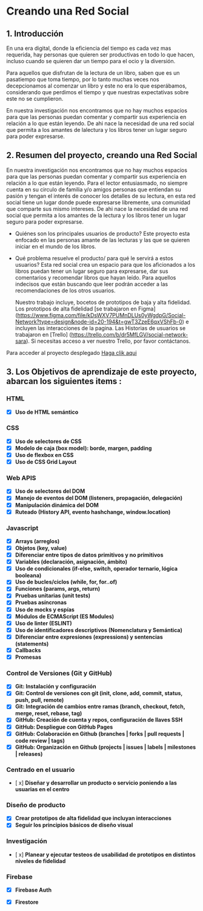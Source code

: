# Creando una Red Social
## 1. Introducción 

En una era digital, donde la eficiencia del tiempo es cada vez mas requerida, hay personas que quieren ser productivas en todo lo que hacen, 
incluso cuando se quieren dar un tiempo para el ocio y la diversión. 

Para aquellos que disfrutan de la lectura de un libro, saben que es un pasatiempo que toma tiempo, 
por lo tanto muchas veces nos decepcionamos al comenzar un libro y este no era lo que esperábamos, considerando que perdimos el tiempo
y que nuestras expectativas sobre este no se cumplieron.

En nuestra investigación nos encontramos que no hay muchos espacios  para que las personas puedan comentar y compartir
sus experiencia en relación a lo que están leyendo.  De ahi nace la necesidad de una red social que permita a los amantes de lalectura y los libros tener un lugar seguro para poder expresarse.
 

## 2. Resumen del proyecto, creando una Red Social 

  En nuestra investigación nos encontramos que no hay muchos espacios  para que las personas puedan comentar y compartir
  sus experiencia en relación a lo que están leyendo. Para  el lector entusiasmado, no siempre cuenta en su circulo de 
  familia y/o amigos personas que entiendan su pasión y tengan el interés de conocer los detalles de su lectura, 
  en esta red social tiene un lugar donde puede expresarse libremente, una comunidad que comparte 
  sus mismo intereses. De ahi nace la necesidad de una red social que permita a los amantes de la lectura 
  y los libros tener un lugar seguro para poder expresarse.
 
* Quiénes son los principales usuarios de producto? 
  Este proyecto esta enfocado en las personas amante de las lecturas y las que se quieren iniciar en el mundo de los libros.

* Qué problema resuelve el producto/ para qué le servirá a estos usuarios?
  Esta red social crea un espacio para que los aficionados a los libros puedan tener un lugar seguro 
  para expresarse,  dar sus comentarios  y recomendar libros que hayan leído.
  Para aquellos indecisos que están buscando que leer podrán acceder a las  recomendaciones de los otros usuarios. 

  Nuestro trabajo incluye, bocetos  de prototipos de baja y alta fidelidad. 
  Los prototipos de alta fidelidad [se trabajaron en Figma] (https://www.figma.com/file/kDsWXV7PUMnDLUs0yWgdpG/Social-Network?type=design&node-id=20-194&t=gwT3ZzeE6qxVShFb-0) e incluyen las interacciones de la pagina.
  Las Historias de usuarios se trabajaron en [Trello] (https://trello.com/b/dr5MfLGV/social-network-sara). 
  Si necesitas acceso a ver nuestro Trello, por favor contáctanos.



Para acceder al proyecto desplegado [Haga clik aqui](https://social-network-te-recomiendo.web.app) 

## 3. Los Objetivos de aprendizaje de este proyecto, abarcan los siguientes items :
### HTML
- [x] **Uso de HTML semántico**
### CSS 

- [x] **Uso de selectores de CSS**
- [x] **Modelo de caja (box model): borde, margen, padding**
- [x] **Uso de flexbox en CSS**
- [x] **Uso de CSS Grid Layout**
### Web APIS

- [x] **Uso de selectores del DOM**
- [x] **Manejo de eventos del DOM (listeners, propagación, delegación)**
- [x] **Manipulación dinámica del DOM**
- [x] **Ruteado (History API, evento hashchange, window.location)**
### Javascript

- [x] **Arrays (arreglos)**
- [x] **Objetos (key, value)**
- [x] **Diferenciar entre tipos de datos primitivos y no primitivos**
- [x] **Variables (declaración, asignación, ámbito)**
- [x] **Uso de condicionales (if-else, switch, operador ternario, lógica booleana)**
- [x] **Uso de bucles/ciclos (while, for, for..of)**
- [x] **Funciones (params, args, return)**
- [x] **Pruebas unitarias (unit tests)**
- [x] **Pruebas asíncronas**
- [x] **Uso de mocks y espías**
- [x] **Módulos de ECMAScript (ES Modules)**
- [x] **Uso de linter (ESLINT)**
- [x] **Uso de identificadores descriptivos (Nomenclatura y Semántica)**
- [x] **Diferenciar entre expresiones (expressions) y sentencias (statements)**
- [x] **Callbacks**
- [x] **Promesas**
### Control de Versiones (Git y GitHub)

- [x] **Git: Instalación y configuración**
- [x] **Git: Control de versiones con git (init, clone, add, commit, status, push, pull, remote)**
- [x] **Git: Integración de cambios entre ramas (branch, checkout, fetch, merge, reset, rebase, tag)**
- [x] **GitHub: Creación de cuenta y repos, configuración de llaves SSH**
- [x] **GitHub: Despliegue con GitHub Pages**
- [x] **GitHub: Colaboración en Github (branches | forks | pull requests | code review | tags)**
- [x] **GitHub: Organización en Github (projects | issues | labels | milestones | releases)**
### Centrado en el usuario

- [ x] **Diseñar y desarrollar un producto o servicio poniendo a las usuarias en el centro**
### Diseño de producto

- [x] **Crear prototipos de alta fidelidad que incluyan interacciones**
- [x] **Seguir los principios básicos de diseño visual**
### Investigación

- [ x] **Planear y ejecutar testeos de usabilidad de prototipos en distintos niveles de fidelidad**
### Firebase

- [x] **Firebase Auth**
- [x] **Firestore**









